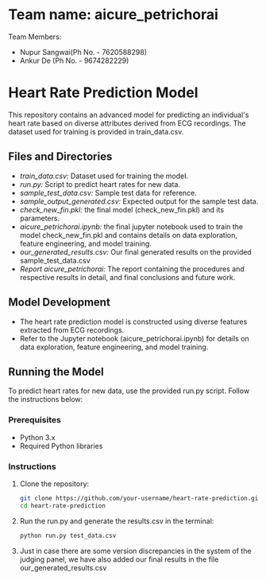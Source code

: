 # Team name: aicure_petrichorai
Team Members:
- Nupur Sangwai(Ph No. - 7620588298)
- Ankur De (Ph No. - 9674282229)
# Heart Rate Prediction Model

This repository contains an advanced model for predicting an individual's heart rate based on diverse attributes derived from ECG recordings. The dataset used for training is provided in train_data.csv.

## Files and Directories

- *train_data.csv:* Dataset used for training the model.
- *run.py:* Script to predict heart rates for new data.
- *sample_test_data.csv:* Sample test data for reference.
- *sample_output_generated.csv:* Expected output for the sample test data.
- *check_new_fin.pkl:* the final model (check_new_fin.pkl) and its parameters.
- *aicure_petrichorai.ipynb:* the final jupyter notebook used to train the model check_new_fin.pkl and contains details on data exploration, feature engineering, and model training.
- *our_generated_results.csv:* Our final generated results on the provided sample_test_data.csv
- *Report aicure_petrichorai:* The report containing the procedures and respective results in detail, and final conclusions and future work.

## Model Development

- The heart rate prediction model is constructed using diverse features extracted from ECG recordings.
- Refer to the Jupyter notebook (aicure_petrichorai.ipynb) for details on data exploration, feature engineering, and model training.

## Running the Model

To predict heart rates for new data, use the provided run.py script. Follow the instructions below:

### Prerequisites

- Python 3.x
- Required Python libraries

### Instructions

1. Clone the repository:
   ```bash
   git clone https://github.com/your-username/heart-rate-prediction.git
   cd heart-rate-prediction
2. Run the run.py and generate the results.csv in the terminal:
   ```bash
   python run.py test_data.csv
3. Just in case there are some version discrepancies in the system of the judging panel, we have also added our final results in the file our_generated_results.csv
